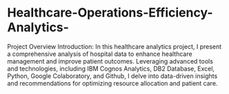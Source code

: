 # Healthcare-Operations-Efficiency-Analytics-

Project Overview
Introduction:
In this healthcare analytics project, I present a comprehensive analysis of hospital data to enhance healthcare management and improve patient outcomes. Leveraging advanced tools and technologies, including IBM Cognos Analytics, DB2 Database, Excel, Python, Google Colaboratory, and Github, I delve into data-driven insights and recommendations for optimizing resource allocation and patient care.
